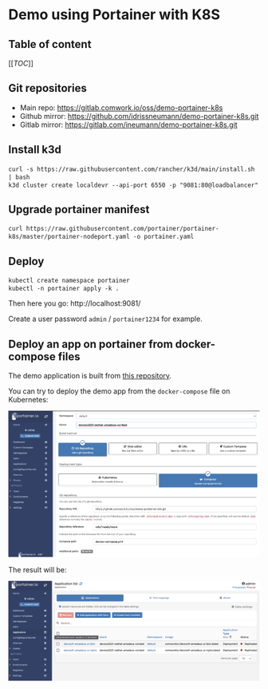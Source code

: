 # Demo using Portainer with K8S

## Table of content

[[_TOC_]]

## Git repositories

* Main repo: https://gitlab.comwork.io/oss/demo-portainer-k8s
* Github mirror: https://github.com/idrissneumann/demo-portainer-k8s.git
* Gitlab mirror: https://gitlab.com/ineumann/demo-portainer-k8s.git

## Install k3d

```shell
curl -s https://raw.githubusercontent.com/rancher/k3d/main/install.sh | bash
k3d cluster create localdevr --api-port 6550 -p "9081:80@loadbalancer"
```

## Upgrade portainer manifest

```shell
curl https://raw.githubusercontent.com/portainer/portainer-k8s/master/portainer-nodeport.yaml -o portainer.yaml
```

## Deploy

```shell
kubectl create namespace portainer
kubectl -n portainer apply -k .
```

Then here you go: http://localhost:9081/

Create a user password `admin` / `portainer1234` for example.

## Deploy an app on portainer from docker-compose files

The demo application is built from [this repository](https://gitlab.comwork.io/oss/devoxx2021-redhat-amadeus-contest).

You can try to deploy the demo app from the `docker-compose` file on Kubernetes:

![deployment-docker-compose](./img/deployment-docker-compose.png)

The result will be:

![deployment-result](./img/deployment-result.png)
